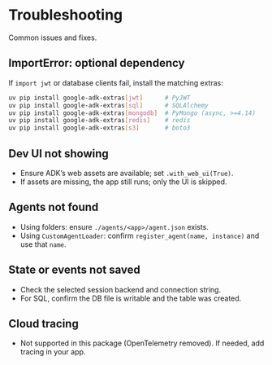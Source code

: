 # Troubleshooting

Common issues and fixes.

## ImportError: optional dependency
If `import jwt` or database clients fail, install the matching extras:

```bash
uv pip install google-adk-extras[jwt]      # PyJWT
uv pip install google-adk-extras[sql]      # SQLAlchemy
uv pip install google-adk-extras[mongodb]  # PyMongo (async, >=4.14)
uv pip install google-adk-extras[redis]    # redis
uv pip install google-adk-extras[s3]       # boto3
```

## Dev UI not showing
- Ensure ADK’s web assets are available; set `.with_web_ui(True)`.
- If assets are missing, the app still runs; only the UI is skipped.

## Agents not found
- Using folders: ensure `./agents/<app>/agent.json` exists.
- Using `CustomAgentLoader`: confirm `register_agent(name, instance)` and use that `name`.

## State or events not saved
- Check the selected session backend and connection string.
- For SQL, confirm the DB file is writable and the table was created.

## Cloud tracing
- Not supported in this package (OpenTelemetry removed). If needed, add tracing in your app.
